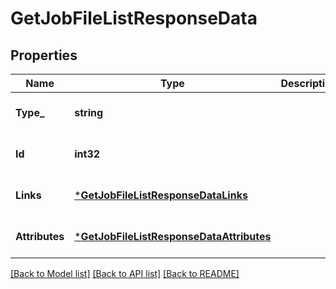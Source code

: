 # GetJobFileListResponseData

## Properties
Name | Type | Description | Notes
------------ | ------------- | ------------- | -------------
**Type_** | **string** |  | [optional] [default to null]
**Id** | **int32** |  | [optional] [default to null]
**Links** | [***GetJobFileListResponseDataLinks**](getJobFileListResponse_data_links.md) |  | [optional] [default to null]
**Attributes** | [***GetJobFileListResponseDataAttributes**](getJobFileListResponse_data_attributes.md) |  | [optional] [default to null]

[[Back to Model list]](../README.md#documentation-for-models) [[Back to API list]](../README.md#documentation-for-api-endpoints) [[Back to README]](../README.md)

